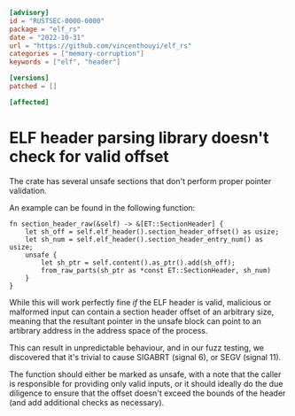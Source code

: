 ```toml
[advisory]
id = "RUSTSEC-0000-0000"
package = "elf_rs"
date = "2022-10-31"
url = "https://github.com/vincenthouyi/elf_rs"
categories = ["memory-corruption"]
keywords = ["elf", "header"]

[versions]
patched = []

[affected]
```

# ELF header parsing library doesn't check for valid offset

The crate has several unsafe sections that don't perform proper pointer validation.

An example can be found in the following function:

```
fn section_header_raw(&self) -> &[ET::SectionHeader] {
    let sh_off = self.elf_header().section_header_offset() as usize;
    let sh_num = self.elf_header().section_header_entry_num() as usize;
    unsafe {
        let sh_ptr = self.content().as_ptr().add(sh_off);
        from_raw_parts(sh_ptr as *const ET::SectionHeader, sh_num)
    }
}
```

While this will work perfectly fine *if* the ELF header is valid, malicious or
malformed input can contain a section header offset of an arbitrary size, meaning
that the resultant pointer in the unsafe block can point to an artibrary address
in the address space of the process.

This can result in unpredictable behaviour, and in our fuzz testing, we discovered
that it's trivial to cause SIGABRT (signal 6), or SEGV (signal 11).

The function should either be marked as unsafe, with a note that the caller is responsible
for providing only valid inputs, or it should ideally do the due diligence to ensure that the
offset doesn't exceed the bounds of the header (and add additional checks as necessary).

